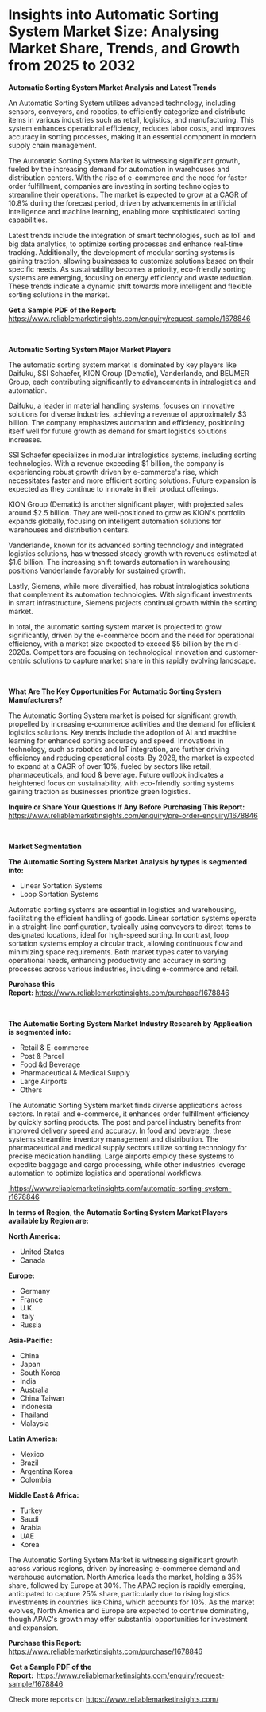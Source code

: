 <p><h1>Insights into Automatic Sorting System Market Size: Analysing Market Share, Trends, and Growth from 2025 to 2032</h1></p><p><strong>Automatic Sorting System Market Analysis and Latest Trends</strong></p>
<p><p>An Automatic Sorting System utilizes advanced technology, including sensors, conveyors, and robotics, to efficiently categorize and distribute items in various industries such as retail, logistics, and manufacturing. This system enhances operational efficiency, reduces labor costs, and improves accuracy in sorting processes, making it an essential component in modern supply chain management.</p><p>The Automatic Sorting System Market is witnessing significant growth, fueled by the increasing demand for automation in warehouses and distribution centers. With the rise of e-commerce and the need for faster order fulfillment, companies are investing in sorting technologies to streamline their operations. The market is expected to grow at a CAGR of 10.8% during the forecast period, driven by advancements in artificial intelligence and machine learning, enabling more sophisticated sorting capabilities.</p><p>Latest trends include the integration of smart technologies, such as IoT and big data analytics, to optimize sorting processes and enhance real-time tracking. Additionally, the development of modular sorting systems is gaining traction, allowing businesses to customize solutions based on their specific needs. As sustainability becomes a priority, eco-friendly sorting systems are emerging, focusing on energy efficiency and waste reduction. These trends indicate a dynamic shift towards more intelligent and flexible sorting solutions in the market.</p></p>
<p><strong>Get a Sample PDF of the Report:&nbsp;</strong> <a href="https://www.reliablemarketinsights.com/enquiry/request-sample/1678846?utm_campaign=2206&utm_medium=2&utm_source=Github&utm_content=ia&utm_term=19022025&utm_id=automatic-sorting-system">https://www.reliablemarketinsights.com/enquiry/request-sample/1678846</a></p>
<p>&nbsp;</p>
<p><strong>Automatic Sorting System Major Market Players</strong></p>
<p><p>The automatic sorting system market is dominated by key players like Daifuku, SSI Schaefer, KION Group (Dematic), Vanderlande, and BEUMER Group, each contributing significantly to advancements in intralogistics and automation. </p><p>Daifuku, a leader in material handling systems, focuses on innovative solutions for diverse industries, achieving a revenue of approximately $3 billion. The company emphasizes automation and efficiency, positioning itself well for future growth as demand for smart logistics solutions increases.</p><p>SSI Schaefer specializes in modular intralogistics systems, including sorting technologies. With a revenue exceeding $1 billion, the company is experiencing robust growth driven by e-commerce's rise, which necessitates faster and more efficient sorting solutions. Future expansion is expected as they continue to innovate in their product offerings.</p><p>KION Group (Dematic) is another significant player, with projected sales around $2.5 billion. They are well-positioned to grow as KION's portfolio expands globally, focusing on intelligent automation solutions for warehouses and distribution centers. </p><p>Vanderlande, known for its advanced sorting technology and integrated logistics solutions, has witnessed steady growth with revenues estimated at $1.6 billion. The increasing shift towards automation in warehousing positions Vanderlande favorably for sustained growth.</p><p>Lastly, Siemens, while more diversified, has robust intralogistics solutions that complement its automation technologies. With significant investments in smart infrastructure, Siemens projects continual growth within the sorting market.</p><p>In total, the automatic sorting system market is projected to grow significantly, driven by the e-commerce boom and the need for operational efficiency, with a market size expected to exceed $5 billion by the mid-2020s. Competitors are focusing on technological innovation and customer-centric solutions to capture market share in this rapidly evolving landscape.</p></p>
<p>&nbsp;</p>
<p><strong>What Are The Key Opportunities For Automatic Sorting System Manufacturers?</strong></p>
<p><p>The Automatic Sorting System market is poised for significant growth, propelled by increasing e-commerce activities and the demand for efficient logistics solutions. Key trends include the adoption of AI and machine learning for enhanced sorting accuracy and speed. Innovations in technology, such as robotics and IoT integration, are further driving efficiency and reducing operational costs. By 2028, the market is expected to expand at a CAGR of over 10%, fueled by sectors like retail, pharmaceuticals, and food & beverage. Future outlook indicates a heightened focus on sustainability, with eco-friendly sorting systems gaining traction as businesses prioritize green logistics.</p></p>
<p><strong>Inquire or Share Your Questions If Any Before Purchasing This Report:</strong> <a href="https://www.reliablemarketinsights.com/enquiry/pre-order-enquiry/1678846?utm_campaign=2206&utm_medium=2&utm_source=Github&utm_content=ia&utm_term=19022025&utm_id=automatic-sorting-system">https://www.reliablemarketinsights.com/enquiry/pre-order-enquiry/1678846</a></p>
<p>&nbsp;</p>
<p><strong>Market Segmentation</strong></p>
<p><strong>The Automatic Sorting System Market Analysis by types is segmented into:</strong></p>
<p><ul><li>Linear Sortation Systems</li><li>Loop Sortation Systems</li></ul></p>
<p><p>Automatic sorting systems are essential in logistics and warehousing, facilitating the efficient handling of goods. Linear sortation systems operate in a straight-line configuration, typically using conveyors to direct items to designated locations, ideal for high-speed sorting. In contrast, loop sortation systems employ a circular track, allowing continuous flow and minimizing space requirements. Both market types cater to varying operational needs, enhancing productivity and accuracy in sorting processes across various industries, including e-commerce and retail.</p></p>
<p><strong>Purchase this Report:&nbsp;</strong><a href="https://www.reliablemarketinsights.com/purchase/1678846?utm_campaign=2206&utm_medium=2&utm_source=Github&utm_content=ia&utm_term=19022025&utm_id=automatic-sorting-system">https://www.reliablemarketinsights.com/purchase/1678846</a></p>
<p>&nbsp;</p>
<p><strong>The Automatic Sorting System Market Industry Research by Application is segmented into:</strong></p>
<p><ul><li>Retail & E-commerce</li><li>Post & Parcel</li><li>Food &d Beverage</li><li>Pharmaceutical & Medical Supply</li><li>Large Airports</li><li>Others</li></ul></p>
<p><p>The Automatic Sorting System market finds diverse applications across sectors. In retail and e-commerce, it enhances order fulfillment efficiency by quickly sorting products. The post and parcel industry benefits from improved delivery speed and accuracy. In food and beverage, these systems streamline inventory management and distribution. The pharmaceutical and medical supply sectors utilize sorting technology for precise medication handling. Large airports employ these systems to expedite baggage and cargo processing, while other industries leverage automation to optimize logistics and operational workflows.</p></p>
<p><a href="https://www.reliablemarketinsights.com/automatic-sorting-system-r1678846?utm_campaign=2206&utm_medium=2&utm_source=Github&utm_content=ia&utm_term=19022025&utm_id=automatic-sorting-system">&nbsp;https://www.reliablemarketinsights.com/automatic-sorting-system-r1678846</a></p>
<p><strong>In terms of Region, the Automatic Sorting System Market Players available by Region are:</strong></p>
<p>
    <p> <strong> North America: </strong>
        <ul>
            <li>United States</li>
            <li>Canada</li>
        </ul>
        </p> 
    <p> <strong> Europe: </strong>
        <ul>
            <li>Germany</li>
            <li>France</li>
            <li>U.K.</li>
            <li>Italy</li>
            <li>Russia</li>
        </ul>
        </p> 
    <p> <strong> Asia-Pacific: </strong>
        <ul>
            <li>China</li>
            <li>Japan</li>
            <li>South Korea</li>
            <li>India</li>
            <li>Australia</li>
            <li>China Taiwan</li>
            <li>Indonesia</li>
            <li>Thailand</li>
            <li>Malaysia</li>
        </ul>
        </p> 
    <p> <strong> Latin America: </strong>
        <ul>
            <li>Mexico</li>
            <li>Brazil</li>
            <li>Argentina Korea</li>
            <li>Colombia</li>
        </ul>
        </p> 
    <p> <strong> Middle East & Africa: </strong>
        <ul>
            <li>Turkey</li>
            <li>Saudi</li>
            <li>Arabia</li>
            <li>UAE</li>
            <li>Korea</li>
        </ul>
    </p>
    </p>
<p><p>The Automatic Sorting System Market is witnessing significant growth across various regions, driven by increasing e-commerce demand and warehouse automation. North America leads the market, holding a 35% share, followed by Europe at 30%. The APAC region is rapidly emerging, anticipated to capture 25% share, particularly due to rising logistics investments in countries like China, which accounts for 10%. As the market evolves, North America and Europe are expected to continue dominating, though APAC's growth may offer substantial opportunities for investment and expansion.</p></p>
<p><strong>Purchase this Report: </strong><a href="https://www.reliablemarketinsights.com/purchase/1678846?utm_campaign=2206&utm_medium=2&utm_source=Github&utm_content=ia&utm_term=19022025&utm_id=automatic-sorting-system">https://www.reliablemarketinsights.com/purchase/1678846</a></p>
<p>&nbsp;<strong>Get a Sample PDF of the Report:&nbsp;&nbsp;</strong><a href="https://www.reliablemarketinsights.com/enquiry/request-sample/1678846?utm_campaign=2206&utm_medium=2&utm_source=Github&utm_content=ia&utm_term=19022025&utm_id=automatic-sorting-system">https://www.reliablemarketinsights.com/enquiry/request-sample/1678846</a></p>
<p><strong></strong></p>
<p>Check more reports on <a href="https://www.reliablemarketinsights.com/?utm_campaign=2206&utm_medium=2&utm_source=Github&utm_content=ia&utm_term=19022025&utm_id=automatic-sorting-system">https://www.reliablemarketinsights.com/</a></p>